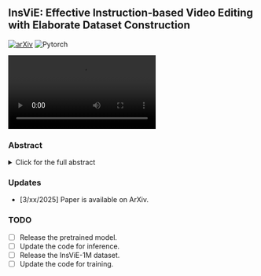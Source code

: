 ## InsViE: Effective Instruction-based Video Editing with Elaborate Dataset Construction

[![arXiv](https://img.shields.io/badge/arXiv-InsViE-b31b1b.svg)](https://arxiv.org) ![Pytorch](https://img.shields.io/badge/PyTorch->=2.4.0-Red?logo=pytorch)

![Demo](https://github.com/langmanbusi/InsViE/blob/541bb2103666e0a53245996070f6171b9c422d7d/assets/insvie_demo.mp4)

### Abstract

<details><summary>Click for the full abstract</summary>
Instruction-based video editing allows effective and interactive editing of videos using only instructions without extra inputs such as masks or attributes. However, collecting high-quality training triplets (source video, edited video, instruction) is a challenging task. Existing datasets mostly consist of low-resolution, short duration, and limited amount of source videos with unsatisfactory editing quality, limiting the performance of trained editing models. In this work, we present a high-quality Instruction-based Video Editing dataset with 1M triplets, namely InsViE-1M. We first curate high-resolution and high-quality source videos and images, then design an effective editing-filtering pipeline to construct high-quality editing triplets for model training. For a source video, we generate multiple edited samples of its first frame with different intensities of classifier-free guidance, which are automatically filtered by GPT-4o with carefully crafted guidelines. The edited first frame is propagated to subsequent frames to produce the edited video, followed by another round of filtering for frame quality and motion evaluation. We also generate and filter a variety of video editing triplets from high-quality images. With the InsViE-1M dataset, we propose a multi-stage learning strategy to train our InsViE model, progressively enhancing its instruction following and editing ability. Extensive experiments demonstrate the advantages of our InsViE-1M dataset and the trained model over state-of-the-art works.
</details>

### Updates
- [3/xx/2025] Paper is available on ArXiv.


### TODO 
- [ ] Release the pretrained model.
- [ ] Update the code for inference.
- [ ] Release the InsViE-1M dataset.
- [ ] Update the code for training.

<!-- ### Environment

### Inference

### Training

#### -Data Construction

#### -Model Training

### Citation
```


```  -->

